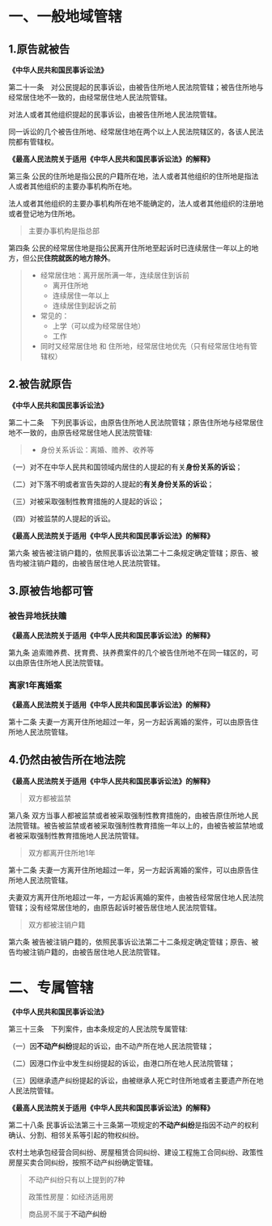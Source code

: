 # 一、一般地域管辖
## 1.原告就被告
**《中华人民共和国民事诉讼法》**

第二十一条　对公民提起的民事诉讼，由被告住所地人民法院管辖；被告住所地与经常居住地不一致的，由经常居住地人民法院管辖。

对法人或者其他组织提起的民事诉讼，由被告住所地人民法院管辖。

同一诉讼的几个被告住所地、经常居住地在两个以上人民法院辖区的，各该人民法院都有管辖权。

**《最高人民法院关于适用《中华人民共和国民事诉讼法》的解释》**

第三条 公民的住所地是指公民的户籍所在地，法人或者其他组织的住所地是指法人或者其他组织的主要办事机构所在地。

法人或者其他组织的主要办事机构所在地不能确定的，法人或者其他组织的注册地或者登记地为住所地。

> 主要办事机构是指总部

第四条 公民的经常居住地是指公民离开住所地至起诉时已连续居住一年以上的地方，但公民**住院就医的地方除外**。

> - 经常居住地：离开居所满一年，连续居住到诉前
>   - 离开住所地
>   - 连续居住一年以上
>   - 连续居住到起诉之前
> - 常见的：
>   - 上学（可以成为经常居住地）
>   - 工作
> - 同时又经常居住地 和 住所地，经常居住地优先（只有经常居住地有管辖权）   

## 2.被告就原告
**《中华人民共和国民事诉讼法》**

第二十二条　下列民事诉讼，由原告住所地人民法院管辖；原告住所地与经常居住地不一致的，由原告经常居住地人民法院管辖:

> - 身份关系诉讼：离婚、赡养、收养等

（一）对不在中华人民共和国领域内居住的人提起的有关**身份关系的诉讼**；

（二）对下落不明或者宣告失踪的人提起的**有关身份关系的诉讼**；

（三）对被采取强制性教育措施的人提起的诉讼；

（四）对被监禁的人提起的诉讼。

**《最高人民法院关于适用《中华人民共和国民事诉讼法》的解释》**

第六条 被告被注销户籍的，依照民事诉讼法第二十二条规定确定管辖；原告、被告均被注销户籍的，由被告居住地人民法院管辖。

## 3.原被告地都可管
### 被告异地抚扶赡
**《最高人民法院关于适用《中华人民共和国民事诉讼法》的解释》**

第九条 追索赡养费、抚育费、扶养费案件的几个被告住所地不在同一辖区的，可以由原告住所地人民法院管辖。

### 离家1年离婚案
**《最高人民法院关于适用《中华人民共和国民事诉讼法》的解释》**

第十二条 夫妻一方离开住所地超过一年，另一方起诉离婚的案件，可以由原告住所地人民法院管辖。

## 4.仍然由被告所在地法院
**《最高人民法院关于适用《中华人民共和国民事诉讼法》的解释》**
> 双方都被监禁

第八条 双方当事人都被监禁或者被采取强制性教育措施的，由被告原住所地人民法院管辖。被告被监禁或者被采取强制性教育措施一年以上的，由被告被监禁地或者被采取强制性教育措施地人民法院管辖。
  
> 双方都离开住所地1年
  
第十二条 夫妻一方离开住所地超过一年，另一方起诉离婚的案件，可以由原告住所地人民法院管辖。
 
夫妻双方离开住所地超过一年，一方起诉离婚的案件，由被告经常居住地人民法院管辖；没有经常居住地的，由原告起诉时被告居住地人民法院管辖。
  
> 双方都被注销户籍

第六条 被告被注销户籍的，依照民事诉讼法第二十二条规定确定管辖；原告、被告均被注销户籍的，由被告居住地人民法院管辖。

# 二、专属管辖
**《中华人民共和国民事诉讼法》**

第三十三条　下列案件，由本条规定的人民法院专属管辖:

（一）因**不动产纠纷**提起的诉讼，由不动产所在地人民法院管辖；

（二）因港口作业中发生纠纷提起的诉讼，由港口所在地人民法院管辖；

（三）因继承遗产纠纷提起的诉讼，由被继承人死亡时住所地或者主要遗产所在地人民法院管辖。

**《最高人民法院关于适用《中华人民共和国民事诉讼法》的解释》**

第二十八条 民事诉讼法第三十三条第一项规定的**不动产纠纷**是指因不动产的权利确认、分割、相邻关系等引起的物权纠纷。

农村土地承包经营合同纠纷、房屋租赁合同纠纷、建设工程施工合同纠纷、政策性房屋买卖合同纠纷，按照不动产纠纷确定管辖。

> 不动产纠纷只有以上提到的7种
>
> 政策性房屋：如经济适用房
> 
> 商品房不属于**不动产纠纷**
